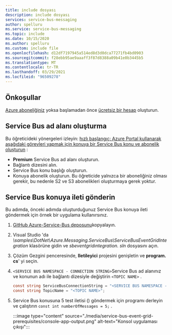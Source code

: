 ```yaml
---
title: include dosyası
description: include dosyası
services: service-bus-messaging
author: spelluru
ms.service: service-bus-messaging
ms.topic: include
ms.date: 10/15/2020
ms.author: spelluru
ms.custom: include file
ms.openlocfilehash: d12df7197945a514ed8d3d0dca77271fb4bd0903
ms.sourcegitcommit: f28ebb95ae9aaaff3f87d8388a09b41e0b3445b5
ms.translationtype: MT
ms.contentlocale: tr-TR
ms.lasthandoff: 03/29/2021
ms.locfileid: "96509278"
---
```

## <a name="prerequisites"></a>Önkoşullar
[Azure aboneliğiniz](../articles/guides/developer/azure-developer-guide.md#understanding-accounts-subscriptions-and-billing) yoksa başlamadan önce [ücretsiz bir hesap](https://azure.microsoft.com/free/?ref=microsoft.com&utm_source=microsoft.com&utm_medium=docs&utm_campaign=visualstudio) oluşturun.

## <a name="create-a-service-bus-namespace"></a>Service Bus ad alanı oluşturma
Bu öğreticideki yönergeleri izleyin: [hızlı başlangıç: Azure Portal kullanarak aşağıdaki görevleri yapmak için konuya bir Service Bus konu ve abonelik oluşturun](../articles/service-bus-messaging/service-bus-quickstart-topics-subscriptions-portal.md) :

- **Premium** Service Bus ad alanı oluşturun. 
- Bağlantı dizesini alın. 
- Service Bus konu başlığı oluşturun.
- Konuya abonelik oluşturun. Bu öğreticide yalnızca bir aboneliğiniz olması gerekir, bu nedenle S2 ve S3 abonelikleri oluşturmaya gerek yoktur. 

## <a name="send-messages-to-the-service-bus-topic"></a>Service Bus konuya ileti gönderin
Bu adımda, önceki adımda oluşturduğunuz Service Bus konuya ileti göndermek için örnek bir uygulama kullanırsınız. 

1. [GitHub Azure-Service-Bus deposunu](https://github.com/Azure/azure-service-bus/)kopyalayın.
2. Visual Studio 'da *\samples\DotNet\Azure.Messaging.ServiceBus\ServiceBusEventGridIntegration* klasörüne gidin ve *sbeventgridıntegration. sln* dosyasını açın.
3. Çözüm Gezgini penceresinde, **Iletileyici** projesini genişletin ve **program. cs**' yi seçin.
4. `<SERVICE BUS NAMESPACE - CONNECTION STRING>`Service Bus ad alanınız ve konunun adı ile bağlantı dizesiyle değiştirin `<TOPIC NAME>` . 

    ```csharp
    const string ServiceBusConnectionString = "<SERVICE BUS NAMESPACE - CONNECTION STRING>";
    const string TopicName = "<TOPIC NAME>";
    ```
5. Service Bus konusuna 5 test iletisi () göndermek için programı derleyin ve çalıştırın `const int numberOfMessages = 5;` . 

    :::image type="content" source="./media/service-bus-event-grid-prerequisites/console-app-output.png" alt-text="Konsol uygulaması çıkışı":::
